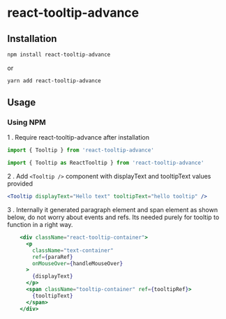 # react-tooltip-advance

[download-url]: https://npmjs.org/package/react-tooltip

## Installation

```sh
npm install react-tooltip-advance
```

or

```sh
yarn add react-tooltip-advance
```

## Usage

### Using NPM

1 . Require react-tooltip-advance after installation

```js
import { Tooltip } from 'react-tooltip-advance'
```

```js
import { Tooltip as ReactTooltip } from 'react-tooltip-advance'
```

2 . Add `<Tooltip />` component with displayText and tooltipText values provided

```jsx
<Tooltip displayText="Hello text" tooltipText="hello tooltip" />
```

3 . Internally it generated paragraph element and span element as shown below, do not worry about events and refs. Its needed purely for tooltip to function in a right way. 

```jsx
    <div className="react-tooltip-container">
      <p
        className="text-container"
        ref={paraRef}
        onMouseOver={handleMouseOver}
      >
        {displayText}
      </p>
      <span className="tooltip-container" ref={tooltipRef}>
        {tooltipText}
      </span>
    </div>
```

